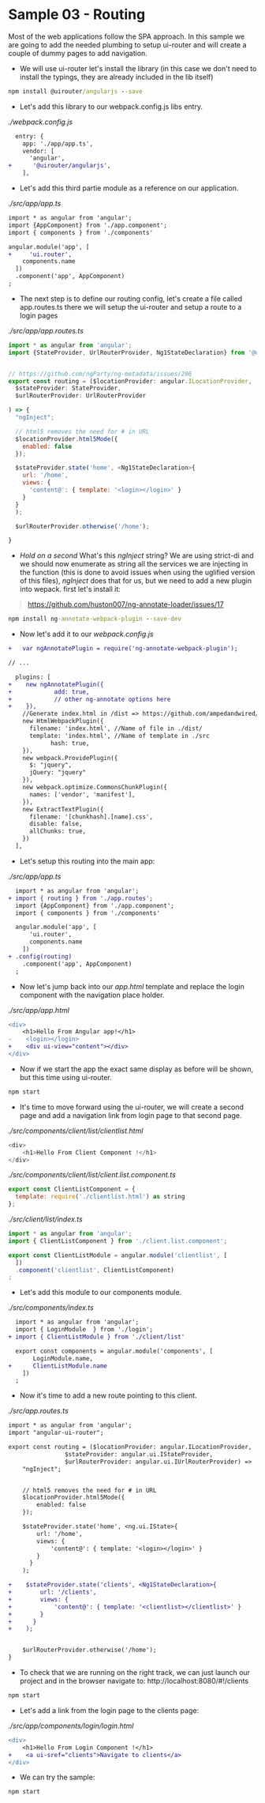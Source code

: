 # Sample 03 - Routing

Most of the web applications follow the SPA approach. In this sample we are going to add the
needed plumbing to setup ui-router and will create a couple of dummy pages to add navigation.

- We will use ui-router let's install the library (in this case we don't need to install
the typings, they are already included in the lib itself)

```cmd
npm install @uirouter/angularjs --save
```

- Let's add this library to our webpack.config.js libs entry.

_./webpack.config.js_

```diff
  entry: {
    app: './app/app.ts',
    vendor: [
      'angular',        
+      '@uirouter/angularjs',
    ],    

```

- Let's add this third partie module as a reference on our application.

_./src/app/app.ts_

```diff
import * as angular from 'angular';
import {AppComponent} from './app.component';
import { components } from './components'

angular.module('app', [
+     'ui.router',
    components.name
  ])
  .component('app', AppComponent)
;
```

- The next step is to define our routing config, let's create a file called app.routes.ts 
there we will setup the ui-router and setup a route to a login pages

_./src/app/app.routes.ts_

```javascript
import * as angular from 'angular';
import {StateProvider, UrlRouterProvider, Ng1StateDeclaration} from '@uirouter/angularjs'


// https://github.com/ngParty/ng-metadata/issues/206
export const routing = ($locationProvider: angular.ILocationProvider,
  $stateProvider: StateProvider,
  $urlRouterProvider: UrlRouterProvider

) => {
  "ngInject";

  // html5 removes the need for # in URL
  $locationProvider.html5Mode({
    enabled: false
  });

  $stateProvider.state('home', <Ng1StateDeclaration>{
    url: '/home',
    views: {
      'content@': { template: '<login></login>' }
    }
  }
  );

  $urlRouterProvider.otherwise('/home');

}
```
- _Hold on a second_ What's this _ngInject_ string? We are using strict-di and we should now enumerate as
string all the services we are injecting in the function (this is done to avoid issues when using the uglified
version of this files), _ngInject_ does that for us, but we need to add a new plugin into wepack. first let's install
it:

> https://github.com/huston007/ng-annotate-loader/issues/17

```cmd
npm install ng-annotate-webpack-plugin --save-dev
```

- Now let's add it to our _webpack.config.js_

```diff
+   var ngAnnotatePlugin = require('ng-annotate-webpack-plugin');

// ...

  plugins: [
+    new ngAnnotatePlugin({
+            add: true,
+            // other ng-annotate options here 
+    }),        
    //Generate index.html in /dist => https://github.com/ampedandwired/html-webpack-plugin
    new HtmlWebpackPlugin({
      filename: 'index.html', //Name of file in ./dist/
      template: 'index.html', //Name of template in ./src
			hash: true,
    }),
    new webpack.ProvidePlugin({
      $: "jquery",
      jQuery: "jquery"
    }),
    new webpack.optimize.CommonsChunkPlugin({
      names: ['vendor', 'manifest'],
    }),
    new ExtractTextPlugin({
      filename: '[chunkhash].[name].css',
      disable: false,
      allChunks: true,
    })
  ],

```

- Let's setup this routing into the main app:

_./src/app/app.ts_

```diff
  import * as angular from 'angular';
+ import { routing } from './app.routes';
  import {AppComponent} from './app.component';
  import { components } from './components'

  angular.module('app', [
      'ui.router',
      components.name
    ])
+ .config(routing)
    .component('app', AppComponent)
  ;
```

- Now let's jump back into our _app.html_ template and replace the login component
with the navigation place holder.

_./src/app/app.html_

```diff
<div>
    <h1>Hello From Angular app!</h1>
-    <login></login>
+    <div ui-view="content"></div>
</div>
```

- Now if we start the app the exact same display as before will be shown, but this time
using ui-router.

```cmd
npm start
```

- It's time to move forward using the ui-router, we will create a second page and add a 
navigation link from login page to that second page.

_./src/components/client/list/clientlist.html_

```javascript
<div>
    <h1>Hello From Client Component !</h1>
</div>
```

_./src/components/client/list/client.list.component.ts_

```javascript
export const ClientListComponent = {
  template: require('./clientlist.html') as string
};
```

_./src/client/list/index.ts_

```javascript
import * as angular from 'angular';
import { ClientListComponent } from './client.list.component';

export const ClientListModule = angular.module('clientlist', [
  ])
  .component('clientlist', ClientListComponent)
;
```

- Let's add this module to our components module.

_./src/components/index.ts_

```diff
  import * as angular from 'angular';
  import { LoginModule  } from './login';
+ import { ClientListModule } from './client/list'

  export const components = angular.module('components', [
       LoginModule.name,
+      ClientListModule.name       
    ])  
  ;
```

- Now it's time to add a new route pointing to this client.

_./src/app.routes.ts_

```diff
import * as angular from 'angular';
import "angular-ui-router";

export const routing = ($locationProvider: angular.ILocationProvider,
                $stateProvider: angular.ui.IStateProvider,
                $urlRouterProvider: angular.ui.IUrlRouterProvider) =>  {    
    "ngInject";


    // html5 removes the need for # in URL
    $locationProvider.html5Mode({
        enabled: false
    });

    $stateProvider.state('home', <ng.ui.IState>{
        url: '/home',
        views: {
            'content@': { template: '<login></login>' }
        }
      }
    );

+    $stateProvider.state('clients', <Ng1StateDeclaration>{
+        url: '/clients',
+        views: {
+            'content@': { template: '<clientlist></clientlist>' }
+        }
+      }
+    );


    $urlRouterProvider.otherwise('/home');
}

```
- To check that we are running on the right track, we can just launch our project and in the browser
navigate to: http://localhost:8080/#!/clients

```cmd
npm start
```

- Let's add a link from the login page to the clients page:

_./src/app/components/login/login.html_
```diff
<div>
    <h1>Hello From Login Component !</h1>
+    <a ui-sref="clients">Navigate to clients</a>
</div>
```

- We can try the sample:

```cmd
npm start
```


